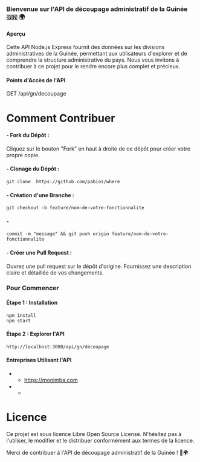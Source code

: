 ### Bienvenue sur l'API de découpage administratif de la Guinée 🇬🇳 🌍
#### Aperçu
Cette API Node.js Express fournit des données sur les divisions administratives de la Guinée, permettant aux utilisateurs d'explorer et de comprendre la structure administrative du pays. Nous vous invitons à contribuer à ce projet pour le rendre encore plus complet et précieux.

#### Points d'Accès de l'API
GET /api/gn/decoupage 

# Comment Contribuer
#### - Fork du Dépôt :
Cliquez sur le bouton "Fork" en haut à droite de ce dépôt pour créer votre propre copie.
#### - Clonage du Dépôt :
```shell
git clone  https://github.com/pabios/where
```
#### - Création d'une Branche :
```shell
git checkout -b feature/nom-de-votre-fonctionnalite
```
#### -
```shell
commit -m "message" && git push origin feature/nom-de-votre-fonctionnalite
```
#### - Créer une Pull Request :
Ouvrez une pull request sur le dépôt d'origine. Fournissez une description claire et détaillée de vos changements.

### Pour Commencer
#### Étape 1 : Installation
```shell
npm install
npm start
```
#### Étape 2 : Explorer l'API
```shell
http://localhost:3000/api/gn/decoupage
```
#### Entreprises Utilisant l'API
 * - https://monimba.com
 * - 

# Licence
Ce projet est sous licence Libre Open Source License. N'hésitez pas à l'utiliser, le modifier et le distribuer conformément aux termes de la licence.


Merci de contribuer à l'API de découpage administratif de la Guinée ! 🚀🌍
